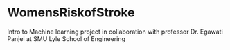 # WomensRiskofStroke
Intro to Machine learning project in collaboration with professor Dr. Egawati Panjei at SMU Lyle School of Engineering
